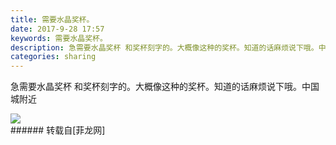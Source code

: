 ```yaml
---
title: 需要水晶奖杯。
date: 2017-9-28 17:57
keywords: 需要水晶奖杯。
description: 急需要水晶奖杯 和奖杯刻字的。大概像这种的奖杯。知道的话麻烦说下哦。中国城附近
categories: sharing
---
```

<td class="t_f" id="postmessage_905314">

急需要水晶奖杯 和奖杯刻字的。大概像这种的奖杯。知道的话麻烦说下哦。中国城附近<br/>

<img aid="634348" data-cf-modified-c2bd6998113a0a289381550a-="" file="data/attachment/forum/201709/27/235631xdawkwdw52cqlahp.jpg.thumb.jpg" id="aimg_634348" inpost="1" onclick="" onmouseover="" src="http://www.flw.ph/data/attachment/forum/201709/27/235631xdawkwdw52cqlahp.jpg" style="cursor:pointer" zoomfile="data/attachment/forum/201709/27/235631xdawkwdw52cqlahp.jpg"/>


<br/>
</td>
###### 转载自[菲龙网]